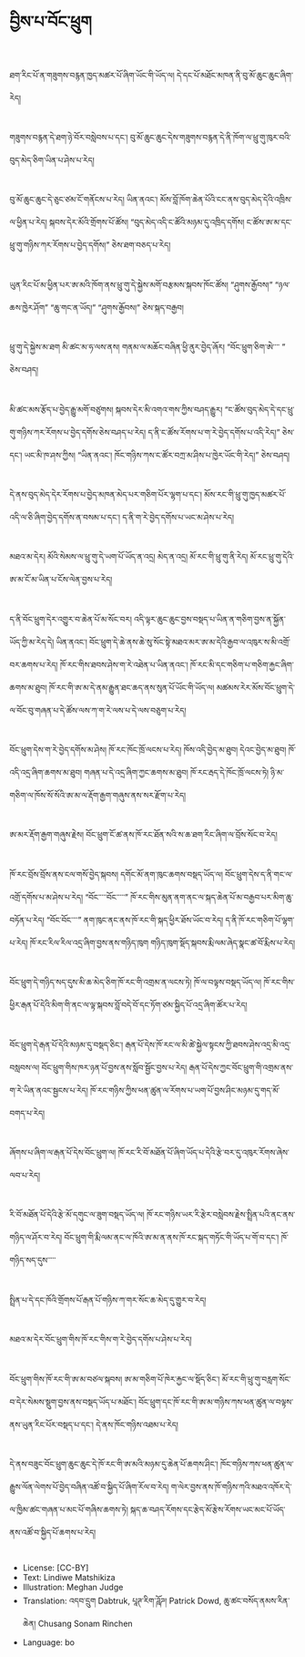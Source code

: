# བྱིས་པ་བོང་ཕྲུག

##
ཐག་རིང་པོ་ན་གཟུགས་བརྙན་ཁྱད་མཚར་པོ་ཞིག་ཡོང་གི་ཡོད་ལ། དེ་དང་པོ་མཐོང་མཁན་ནི་བུ་མོ་ཆུང་ཆུང་ཞིག་རེད།

##
གཟུགས་བརྙན་དེ་ཐག་ཉེ་བོར་བསླེབས་པ་དང་། བུ་མོ་ཆུང་ཆུང་དེས་གཟུགས་བརྙན་དེ་ནི་ཁོག་ལ་ཕྲུ་གུ་ཁུར་བའི་བུད་མེད་ཅིག་ཡིན་པ་ཤེས་པ་རེད།

##
བུ་མོ་ཆུང་ཆུང་དེ་ཅུང་ཙམ་ངོ་གནོངས་པ་རེད། ཡིན་ནའང་། མོས་བློ་ཁོག་ཆེན་པོའི་ངང་ནས་བུད་མེད་དེའི་འཁྲིས་ལ་ཕྱིན་པ་རེད། སྐབས་དེར་མོའི་གྲོགས་པོ་ཚོས། “བུད་མེད་འདི་ང་ཚོའི་མཉམ་དུ་འཁྲིད་དགོས། ང་ཚོས་ཨ་མ་དང་ཕྲུ་གུ་གཉིས་ཀར་རོགས་པ་བྱེད་དགོས།” ཅེས་ཐག་བཅད་པ་རེད།

##
ཡུན་རིང་པོ་མ་ཕྱིན་པར་ཨ་མའི་ཁོག་ནས་ཕྲུ་གུ་དེ་སྐྱེས་མགོ་བརྩམས་སྐབས་ཁོང་ཚོས། “ཤུགས་རྒྱོབས།” “ཉལ་ཆས་ཁྱེར་ཤོག” “ཆུ་གང་ན་ཡོད།” “ཤུགས་རྒྱོབས།” ཅེས་སྐད་བརྒྱབ།

##
ཕྲུ་གུ་དེ་སྐྱེས་མ་ཐག མི་ཚང་མ་ཧ་ལས་ནས། གནམ་ལ་མཆོང་བཞིན་ཕྱི་ནུར་བྱེད་ཞོར། “བོང་ཕྲུག་ཅིག་ཨེ་་་་ ” ཅེས་བཤད།

##
མི་ཚང་མས་རྩོད་པ་བྱེད་རྒྱུ་མགོ་བཙུགས། སྐབས་དེར་མི་འགའ་གས་ཀྱིས་བཤད་རྒྱུར། “ང་ཚོས་བུད་མེད་དེ་དང་ཕྲུ་གུ་གཉིས་ཀར་རོགས་པ་བྱེད་དགོས་ཅེས་བཤད་པ་རེད། ད་ནི་ང་ཚོས་རོགས་པ་ག་རེ་བྱེད་དགོས་པ་འདི་རེད།” ཅེས་དང་། ཡང་མི་ཁ་ཤས་ཀྱིས། “ཡིན་ནའང་། ཁོང་གཉིས་ཀས་ང་ཚོར་བཀྲ་མ་ཤིས་པ་ཁྱེར་ཡོང་གི་རེད།” ཅེས་བཤད།

##
དེ་ནས་བུད་མེད་དེར་རོགས་པ་བྱེད་མཁན་མེད་པར་གཅིག་པོར་ལྷག་པ་དང་། མོས་རང་གི་ཕྲུ་གུ་ཁྱད་མཚར་པོ་འདི་ལ་ཅི་ཞིག་བྱེད་དགོས་ན་བསམ་པ་དང་། ད་ནི་ག་རེ་བྱེད་དགོས་པ་ཡང་མ་ཤེས་པ་རེད།

##
མཐའ་མ་དེར། མོའི་སེམས་ལ་ཕྲུ་གུ་དེ་ཡག་པོ་ཡོད་ན་འདྲ། མེད་ན་འདྲ། མོ་རང་གི་ཕྲུ་གུ་ནི་རེད། མོ་རང་ཕྲུ་གུ་དེའི་ཨ་མ་ངོ་མ་ཡིན་པ་ངོས་ལེན་བྱས་པ་རེད།

##
ད་ནི་བོང་ཕྲུག་དེར་འགྱུར་བ་ཆེན་པོ་མ་སོང་བར། འདི་ལྟར་ཆུང་ཆུང་བྱས་བསྡད་པ་ཡིན་ན་གཅིག་བྱས་ན་སྐྱོན་ཡོད་ཀྱི་མ་རེད་དེ། ཡིན་ནའང་། བོང་ཕྲུག་དེ་ཆེ་ནས་ཆེ་སུ་སོང་སྟེ་མཐའ་མར་ཨ་མ་དེའི་རྒྱབ་ལ་འཁུར་ས་མི་འགྲོ་བར་ཆགས་པ་རེད། ཁོ་རང་གིས་ཐབས་ཤེས་ག་རེ་འཐེན་པ་ཡིན་ནའང་། ཁོ་རང་མི་དང་གཅིག་པ་གཅིག་རྐྱང་ཞིག་ཆགས་མ་ཐུབ། ཁོ་རང་གི་ཨ་མ་དེ་ནམ་རྒྱུན་ཐང་ཆད་ནས་སུན་པོ་ཡོང་གི་ཡོད་ལ། མཚམས་རེར་མོས་བོང་ཕྲུག་དེ་ལ་བོང་བུ་གཞན་པ་དེ་ཚོས་ལས་ཀ་ག་རེ་ལས་པ་དེ་ལས་བཅུག་པ་རེད།

##
བོང་ཕྲུག་དེས་ག་རེ་བྱེད་དགོས་མ་ཤེས། ཁོ་རང་ཁོང་ཁྲོ་ལངས་པ་རེད། ཁོས་འདི་བྱེད་མ་ཐུབ། དེའང་བྱེད་མ་ཐུབ། ཁོ་འདི་འདྲ་ཞིག་ཆགས་མ་ཐུབ། གཞན་པ་དེ་འདྲ་ཞིག་ཀྱང་ཆགས་མ་ཐུབ། ཁོ་རང་རྦད་དེ་ཁོང་ཁྲོ་ལངས་ཏེ། ཉི་མ་གཅིག་ལ་ཁོས་སོ་སོའི་ཨ་མ་ལ་རྡོག་རྒྱག་གཞུས་ནས་སར་རྫོག་པ་རེད།

##
ཨ་མར་རྡོག་རྒྱག་གཞུས་རྗེས། བོང་ཕྲུག་ངོ་ཚ་ནས་ཁོ་རང་ཐོན་སའི་ས་ཆ་ཐག་རིང་ཞིག་ལ་བྲོས་སོང་བ་རེད།

##
ཁོ་རང་བྲོས་བྲོས་ནས་ངལ་གསོ་བྱེད་སྐབས། དགོང་མོ་ནག་ཁུང་ཆགས་བསྡད་ཡོད་ལ། བོང་ཕྲུག་དེས་ད་ནི་གང་ལ་འགྲོ་དགོས་པ་མ་ཤེས་པ་རེད། “བོང་་་་་བོང་་་་་” ཁོ་རང་གིས་མུན་ནག་ནང་ལ་སྐད་ཆེན་པོ་མ་བརྒྱབ་པར་མིག་ཆུ་བཏོན་པ་རེད། “བོང་བོང་་་་” ནག་ཁུང་ནང་ནས་ཁོ་རང་གི་སྐད་ཕྱིར་ཐོས་ཡོང་བ་རེད། ད་ནི་ཁོ་རང་གཅིག་པོ་ལྷག་པ་རེད། ཁོ་རང་རིལ་རིལ་འདྲ་ཞིག་བྱས་ནས་གཉིད་ཁུག གཉིད་ཁུག་སྡོད་སྐབས་རྨི་ལམ་ཞེད་སྣང་ཚ་བོ་རྨིས་པ་རེད།

##
བོང་ཕྲུག་དེ་གཉིད་སད་དུས་མི་ཆ་མེད་ཅིག་ཁོ་རང་གི་འགྲམ་ན་ལངས་ཏེ། ཁོ་ལ་བལྟས་བསྡད་ཡོད་ལ། ཁོ་རང་གིས་ཕྱིར་རྒན་པོ་དེའི་མིག་གི་ནང་ལ་ལྟ་སྐབས་བློ་བདེ་བོ་དང་ཏོག་ཙམ་སྐྱིད་པོ་འདྲ་ཞིག་ཚོར་པ་རེད།

##
བོང་ཕྲུག་དེ་རྒན་པོ་དེའི་མཉམ་དུ་བསྡད་ཅིང་། རྒན་པོ་དེས་ཁོ་རང་ལ་མི་ཚེ་སྐྱེལ་སྟངས་ཀྱི་ཐབས་ཤེས་འདྲ་མི་འདྲ་བསླབས་ལ། བོང་ཕྲུག་གིས་ཁར་ཉན་པོ་བྱས་ནས་སློབ་སྦྱོང་བྱས་པ་རེད། རྒན་པོ་དེས་ཀྱང་བོང་ཕྲུག་གི་འགྲམ་ནས་ག་རེ་ཡིན་ནའང་སྦྱངས་པ་རེད། ཁོ་རང་གཉིས་ཀྱིས་ཕན་ཚུན་ལ་རོགས་པ་ཡག་པོ་བྱས་ཤིང་མཉམ་དུ་གད་མོ་བགད་པ་རེད།

##
ཞོགས་པ་ཞིག་ལ་རྒན་པོ་དེས་བོང་ཕྲུག་ལ། ཁོ་རང་རི་བོ་མཐོན་པོ་ཞིག་ཡོད་པ་དེའི་རྩེ་བར་དུ་འཁུར་རོགས་ཞེས་ལབ་པ་རེད།

##
རི་བོ་མཐོན་པོ་དེའི་རྩེ་མོ་དགུང་ལ་ཟུག་བསྡད་ཡོད་ལ། ཁོ་རང་གཉིས་ཡར་རི་རྩེར་བསླེབས་རྗེས་སྤྲིན་པའི་ནང་ནས་གཉིད་ལ་ཤོར་བ་རེད། བོང་ཕྲུག་གི་རྨི་ལམ་ནང་ལ་ཁོའི་ཨ་མ་ན་ནས་ཁོ་རང་སྐད་གཏོང་གི་ཡོད་པ་གོ་བ་དང་། ཁོ་གཉིད་སད་དུས་་་་་

##
སྤྲིན་པ་དེ་དང་ཁོའི་གྲོགས་པོ་རྒན་པོ་གཉིས་ཀ་གར་སོང་ཆ་མེད་དུ་གྱུར་བ་རེད།

##
མཐའ་མ་དེར་བོང་ཕྲུག་གིས་ཁོ་རང་གིས་ག་རེ་བྱེད་དགོས་པ་ཤེས་པ་རེད།

##
བོང་ཕྲུག་གིས་ཁོ་རང་གི་ཨ་མ་བཙལ་སྐབས། ཨ་མ་གཅིག་པོ་ཁེར་རྐྱང་ལ་སྡོད་ཅིང་། མོ་རང་གི་ཕྲུ་གུ་བརླག་སོང་བ་དེར་སེམས་སྡུག་བྱས་ནས་བསྡད་ཡོད་པ་མཐོང་། བོང་ཕྲུག་དང་ཁོ་རང་གི་ཨ་མ་གཉིས་ཀས་ཕན་ཚུན་ལ་བལྟས་ནས་ཡུན་རིང་པོར་བསྡད་པ་དང་། དེ་ནས་ཁོང་གཉིས་འཐམ་པ་རེད།

##
དེ་ནས་བཟུང་བོང་ཕྲུག་ཆུང་ཆུང་དེ་ཁོ་རང་གི་ཨ་མའི་མཉམ་དུ་ཆེན་པོ་ཆགས་ཤིང་། ཁོང་གཉིས་ཀས་ཕན་ཚུན་ལ་རྒྱུས་ལོན་ལེགས་པོ་བྱེད་བཞིན་འཚོ་བ་སྐྱིད་པོ་ཞིག་རོལ་བ་རེད། ག་ལེར་བྱས་ནས་ཁོ་གཉིས་ཀའི་མཐའ་འཁོར་དེ་ལ་ཁྱིམ་ཚང་གཞན་པ་མང་པོ་གཞིས་ཆགས་ཏེ། སྐད་ཆ་བཤད་རོགས་དང་རྩེད་མོ་རྩེས་རོགས་ཡང་མང་པོ་ཡོད་ནས་འཚོ་བ་སྐྱིད་པོ་ཆགས་པ་རེད།

##
* License: [CC-BY]
* Text: Lindiwe Matshikiza
* Illustration: Meghan Judge
* Translation: འདབ་དྲུག Dabtruk, པཱཊ་རིག་ཌཱོཌ། Patrick Dowd, ཆུ་ཚང་བསོད་ནམས་རིན་ཆེན། Chusang Sonam Rinchen
* Language: bo
